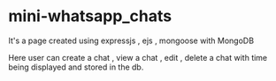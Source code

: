 # mini-whatsapp_chats
It's a page created using expressjs , ejs , mongoose with MongoDB

Here user can create a chat , view a chat , edit , delete a chat with time being displayed and stored in the db.
